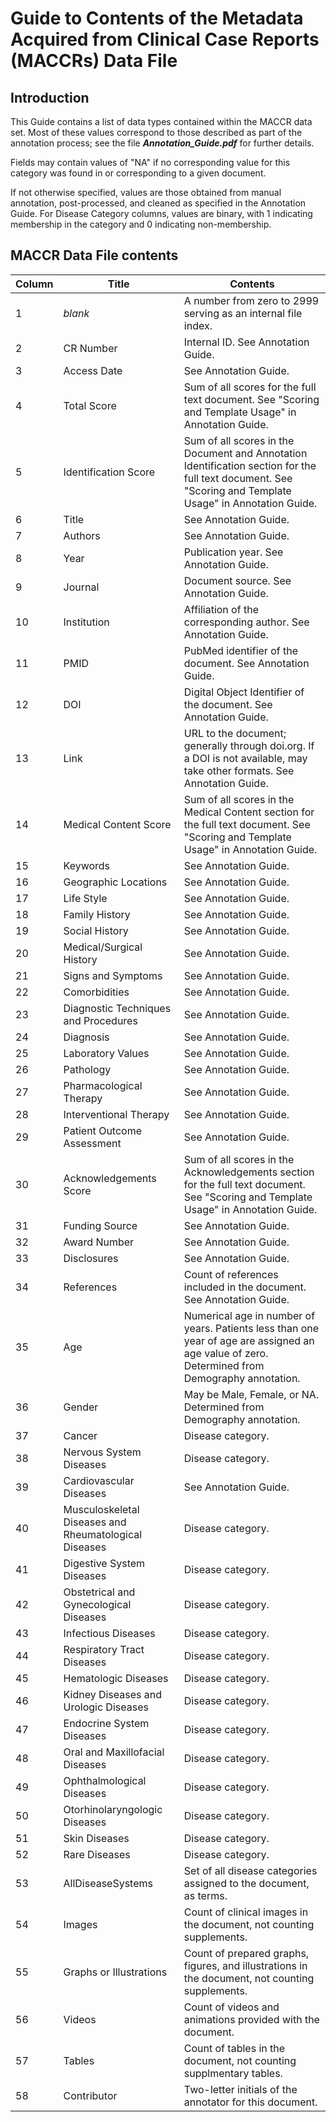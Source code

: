 # Guide to Contents of the Metadata Acquired from Clinical Case Reports (MACCRs) Data File

## Introduction
This Guide contains a list of data types contained within the MACCR data set. Most of these values correspond to those described as part of the annotation process; see the file ***Annotation_Guide.pdf*** for further details.

Fields may contain values of "NA" if no corresponding value for this category was found in or corresponding to a given document.

If not otherwise specified, values are those obtained from manual annotation, post-processed, and cleaned as specified in the Annotation Guide. For Disease Category columns, values are binary, with 1 indicating membership in the category and 0 indicating non-membership.

## MACCR Data File contents
Column | Title | Contents
--- | --- | ---
1 | *blank* | A number from zero to 2999 serving as an internal file index.
2 | CR Number | Internal ID. See Annotation Guide.
3 | Access Date | See Annotation Guide.
4 | Total Score | Sum of all scores for the full text document. See "Scoring and Template Usage" in Annotation Guide.
5 | Identification Score | Sum of all scores in the Document and Annotation Identification section for the full text document. See "Scoring and Template Usage" in Annotation Guide.
6 | Title | See Annotation Guide.
7 | Authors | See Annotation Guide.
8 | Year | Publication year. See Annotation Guide.
9 | Journal | Document source. See Annotation Guide.
10 | Institution | Affiliation of the corresponding author. See Annotation Guide.
11 | PMID | PubMed identifier of the document. See Annotation Guide.
12 | DOI | Digital Object Identifier of the document. See Annotation Guide.
13 | Link | URL to the document; generally through doi.org. If a DOI is not available, may take other formats. See Annotation Guide.
14 | Medical Content Score | Sum of all scores in the Medical Content section for the full text document. See "Scoring and Template Usage" in Annotation Guide.
15 | Keywords | See Annotation Guide.
16 | Geographic Locations | See Annotation Guide.
17 | Life Style | See Annotation Guide.
18 | Family History | See Annotation Guide.
19 | Social History | See Annotation Guide.
20 | Medical/Surgical History | See Annotation Guide.
21 | Signs and Symptoms | See Annotation Guide.
22 | Comorbidities | See Annotation Guide.
23 | Diagnostic Techniques and Procedures | See Annotation Guide.
24 | Diagnosis | See Annotation Guide.
25 | Laboratory Values | See Annotation Guide.
26 | Pathology | See Annotation Guide.
27 | Pharmacological Therapy | See Annotation Guide.
28 | Interventional Therapy | See Annotation Guide.
29 | Patient Outcome Assessment | See Annotation Guide.
30 | Acknowledgements Score | Sum of all scores in the Acknowledgements section for the full text document. See "Scoring and Template Usage" in Annotation Guide.
31 | Funding Source | See Annotation Guide.
32 | Award Number | See Annotation Guide.
33 | Disclosures | See Annotation Guide.
34 | References | Count of references included in the document. See Annotation Guide.
35 | Age | Numerical age in number of years. Patients less than one year of age are assigned an age value of zero. Determined from Demography annotation.
36 | Gender | May be Male, Female, or NA. Determined from Demography annotation.
37 | Cancer | Disease category.
38 | Nervous System Diseases | Disease category.
39 | Cardiovascular Diseases | See Annotation Guide.
40 | Musculoskeletal Diseases and Rheumatological Diseases | Disease category.
41 | Digestive System Diseases | Disease category.
42 | Obstetrical and Gynecological Diseases | Disease category.
43 | Infectious Diseases | Disease category.
44 | Respiratory Tract Diseases | Disease category.
45 | Hematologic Diseases |Disease category.
46 | Kidney Diseases and Urologic Diseases | Disease category.
47 | Endocrine System Diseases | Disease category.
48 | Oral and Maxillofacial Diseases | Disease category.
49 | Ophthalmological Diseases | Disease category.
50 | Otorhinolaryngologic Diseases | Disease category.
51 | Skin Diseases | Disease category.
52 | Rare Diseases | Disease category.
53 | AllDiseaseSystems | Set of all disease categories assigned to the document, as terms. 
54 | Images | Count of clinical images in the document, not counting supplements.
55 | Graphs or Illustrations | Count of prepared graphs, figures, and illustrations in the document, not counting supplements.
56 | Videos | Count of videos and animations provided with the document.
57 | Tables | Count of tables in the document, not counting supplmentary tables.
58 | Contributor | Two-letter initials of the annotator for this document.
